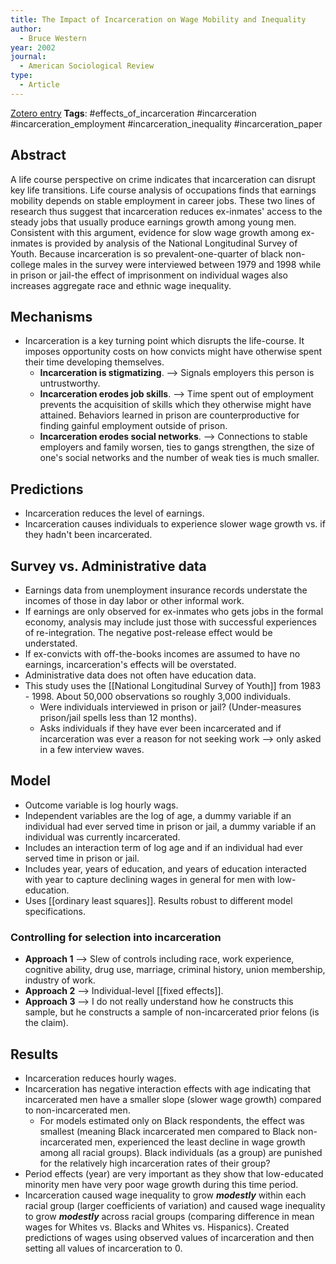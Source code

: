```yaml
---
title: The Impact of Incarceration on Wage Mobility and Inequality
author:
  - Bruce Western
year: 2002
journal:
  - American Sociological Review
type:
  - Article
---
```

[Zotero entry](zotero://select/items/@westernImpactIncarcerationWage2002)
**Tags**: #effects_of_incarceration #incarceration #incarceration_employment #incarceration_inequality #incarceration_paper 
## Abstract

A life course perspective on crime indicates that incarceration can disrupt key life transitions. Life course analysis of occupations finds that earnings mobility depends on stable employment in career jobs. These two lines of research thus suggest that incarceration reduces ex-inmates' access to the steady jobs that usually produce earnings growth among young men. Consistent with this argument, evidence for slow wage growth among ex-inmates is provided by analysis of the National Longitudinal Survey of Youth. Because incarceration is so prevalent-one-quarter of black non-college males in the survey were interviewed between 1979 and 1998 while in prison or jail-the effect of imprisonment on individual wages also increases aggregate race and ethnic wage inequality.

## Mechanisms

* Incarceration is a key turning point which disrupts the life-course. It imposes opportunity costs on how convicts might have otherwise spent their time developing themselves.
	* **Incarceration is stigmatizing**. --> Signals employers this person is untrustworthy.
	* **Incarceration erodes job skills**. --> Time spent out of employment prevents the acquisition of skills which they otherwise might have attained. Behaviors learned in prison are counterproductive for finding gainful employment outside of prison.
	* **Incarceration erodes social networks**. --> Connections to stable employers and family worsen, ties to gangs strengthen, the size of one's social networks and the number of weak ties is much smaller.

## Predictions

* Incarceration reduces the level of earnings.
* Incarceration causes individuals to experience slower wage growth vs. if they hadn't been incarcerated.

## Survey vs. Administrative data

* Earnings data from unemployment insurance records understate the incomes of those in day labor or other informal work.
* If earnings are only observed for ex-inmates who gets jobs in the formal economy, analysis may include just those with successful experiences of re-integration. The negative post-release effect would be understated.
* If ex-convicts with off-the-books incomes are assumed to have no earnings, incarceration's effects will be overstated.
* Administrative data does not often have education data.
* This study uses the [[National Longitudinal Survey of Youth]] from 1983 - 1998. About 50,000 observations so roughly 3,000 individuals.
	* Were individuals interviewed in prison or jail? (Under-measures prison/jail spells less than 12 months).
	* Asks individuals if they have ever been incarcerated and if incarceration was ever a reason for not seeking work --> only asked in a few interview waves.

## Model

* Outcome variable is log hourly wags.
* Independent variables are the log of age, a dummy variable if an individual had ever served time in prison or jail, a dummy variable if an individual was currently incarcerated.
* Includes an interaction term of log age and if an individual had ever served time in prison or jail.
* Includes year, years of education, and years of education interacted with year to capture declining wages in general for men with low-education.
* Uses [[ordinary least squares]]. Results robust to different model specifications.

### Controlling for selection into incarceration

* **Approach 1** --> Slew of controls including race, work experience, cognitive ability, drug use, marriage, criminal history, union membership, industry of work.
* **Approach 2** --> Individual-level [[fixed effects]].
* **Approach 3** --> I do not really understand how he constructs this sample, but he constructs a sample of non-incarcerated prior felons (is the claim).

## Results

* Incarceration reduces hourly wages.
* Incarceration has negative interaction effects with age indicating that incarcerated men have a smaller slope (slower wage growth) compared to non-incarcerated men.
	* For models estimated only on Black respondents, the effect was smallest (meaning Black incarcerated men compared to Black non-incarcerated men, experienced the least decline in wage growth among all racial groups). Black individuals (as a group) are punished for the relatively high incarceration rates of their group?
* Period effects (year) are very important as they show that low-educated minority men have very poor wage growth during this time period.
* Incarceration caused wage inequality to grow ***modestly*** within each racial group (larger coefficients of variation) and caused wage inequality to grow ***modestly*** across racial groups (comparing difference in mean wages for Whites vs. Blacks and Whites vs. Hispanics). Created predictions of wages using observed values of incarceration and then setting all values of incarceration to 0.